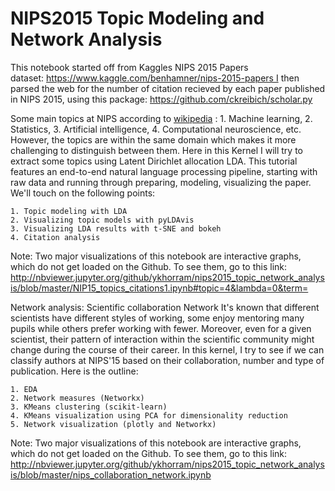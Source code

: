 # NIPS2015 Topic Modeling and Network Analysis

This notebook started off from Kaggles NIPS 2015 Papers dataset: https://www.kaggle.com/benhamner/nips-2015-papers I then parsed the web for the number of citation recieved by each paper published in NIPS 2015, using this package: https://github.com/ckreibich/scholar.py

Some main topics at NIPS according to [wikipedia](https://en.wikipedia.org/wiki/Conference_on_Neural_Information_Processing_Systems)
: 1. Machine learning, 2. Statistics, 3. Artificial intelligence, 4. Computational neuroscience, etc. However, the topics are within the same domain which makes it more challenging to distinguish between them. Here in this Kernel I will try to extract some topics using Latent Dirichlet allocation LDA. This tutorial features an end-to-end natural language processing pipeline, starting with raw data and running through preparing, modeling, visualizing the paper. We'll touch on the following points:

    1. Topic modeling with LDA
    2. Visualizing topic models with pyLDAvis
    3. Visualizing LDA results with t-SNE and bokeh
    4. Citation analysis

Note: Two major visualizations of this notebook are interactive graphs, which do not get loaded on the Github. To see them, go to this link:
http://nbviewer.jupyter.org/github/ykhorram/nips2015_topic_network_analysis/blob/master/NIP15_topics_citations1.ipynb#topic=4&lambda=0&term=

Network analysis: Scientific collaboration Network
It's known that different scientists have different styles of working, some enjoy mentoring many pupils while others prefer working with fewer. Moreover, even for a given scientist, their pattern of interaction within the scientific community might change during the course of their career. In this kernel, I try to see if we can classify authors at NIPS'15 based on their collaboration, number and type of publication.
Here is the outline:

    1. EDA
    2. Network measures (Networkx)
    3. KMeans clustering (scikit-learn)
    4. KMeans visualization using PCA for dimensionality reduction
    5. Network visualization (plotly and Networkx)

Note: Two major visualizations of this notebook are interactive graphs, which do not get loaded on the Github. To see them, go to this link:
http://nbviewer.jupyter.org/github/ykhorram/nips2015_topic_network_analysis/blob/master/nips_collaboration_network.ipynb
